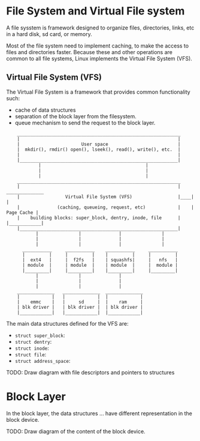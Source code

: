 
# File System and Virtual File system

A file sysstem is framework designed to organize files, directories, links,
etc in a hard disk, sd card, or memory.

Most of the file system need to implement caching, to make the access to files
and directories faster. Because these and other operations are common to all
file systems, Linux implements the Virtual File System (VFS).


## Virtual File System (VFS)

The Virtual File System is a framework that provides common functionality such:

- cache of data structures
- separation of the block layer from the filesystem.
- queue mechanism to send the request to the block layer.


```
    _____________________________________________________________
    |                                                           |
    |                       User space                          |
    |  mkdir(), rmdir() open(), lseek(), read(), write(), etc.  |
    |                                                           |
    |___________________________________________________________|
            |                                       |
            |                                       |
            |                                       |
    _____________________________________________________________
    |                                                           |    ______________
    |                 Virtual File System (VFS)                 |____|            |
    |              (caching, queueing, request, etc)            |    | Page Cache |
    |    building blocks: super_block, dentry, inode, file      |    |____________|
    |___________________________________________________________|
           |               |              |               |
           |               |              |               |
           |               |              |               |
      ___________     ___________    ___________     ___________
      |         |     |         |    |         |     |         |
      |  ext4   |     |  f2fs   |    | squashfs|     |   nfs   |   
      | module  |     | module  |    | module  |     |  module |
      |_________|     |_________|    |_________|     |_________|
           |               |              |
           |               |              |
           |               |              |
    ______________   ______________  ______________
    |            |   |            |  |            |
    |    emmc    |   |     sd     |  |    ram     |
    | blk driver |   | blk driver |  | blk driver |
    |____________|   |____________|  |____________|
```
 

The main data structures defined for the VFS are:

- `struct super_block`:
- `struct dentry`:
- `struct inode`:
- `struct file`:
- `struct address_space`:

TODO: Draw diagram with file descriptors and pointers to structures

# Block Layer

In the block layer, the data structures ... have different representation in the
block device.

TODO: Draw diagram of the content of the block device.
























